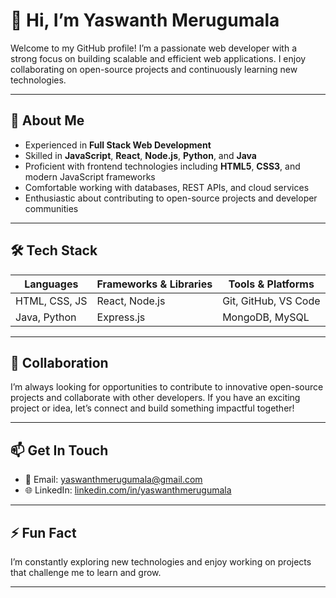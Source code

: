 # 👋 Hi, I’m Yaswanth Merugumala

Welcome to my GitHub profile! I’m a passionate web developer with a strong focus on building scalable and efficient web applications. I enjoy collaborating on open-source projects and continuously learning new technologies.

---

## 🚀 About Me

- Experienced in **Full Stack Web Development**  
- Skilled in **JavaScript**, **React**, **Node.js**, **Python**, and **Java**  
- Proficient with frontend technologies including **HTML5**, **CSS3**, and modern JavaScript frameworks  
- Comfortable working with databases, REST APIs, and cloud services  
- Enthusiastic about contributing to open-source projects and developer communities  

---

## 🛠️ Tech Stack

| Languages      | Frameworks & Libraries | Tools & Platforms      |
| -------------- | --------------------- | --------------------- |
| HTML, CSS, JS  | React, Node.js        | Git, GitHub, VS Code  |
| Java, Python   | Express.js            | MongoDB, MySQL        |

---

## 🤝 Collaboration

I’m always looking for opportunities to contribute to innovative open-source projects and collaborate with other developers. If you have an exciting project or idea, let’s connect and build something impactful together!

---

## 📫 Get In Touch

- 📧 Email: yaswanthmerugumala@gmail.com  
- 🌐 LinkedIn: [linkedin.com/in/yaswanthmerugumala](https://www.linkedin.com/in/yaswanthmerugumala)  

---

## ⚡ Fun Fact

I’m constantly exploring new technologies and enjoy working on projects that challenge me to learn and grow.

---

<!--
**yaswanthmerugumala/yaswanthmerugumala** is a special repository that shows this README on your GitHub profile.
-->
